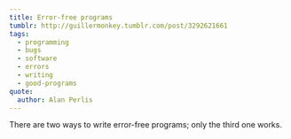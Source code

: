 ```yaml
---
title: Error-free programs
tumblr: http://guillermonkey.tumblr.com/post/3292621661
tags:
  - programming
  - bugs
  - software
  - errors
  - writing
  - good-programs
quote:
  author: Alan Perlis
---
```


There are two ways to write error-free programs; only the third one works.
